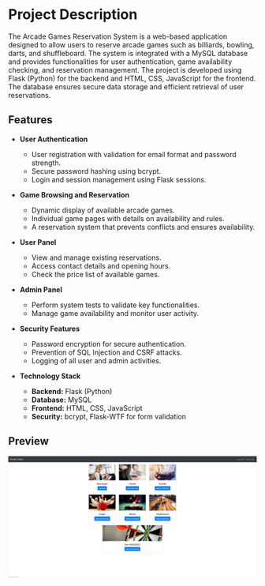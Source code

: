 <h1 align="left">Project Description</h1>

<p align="left">The Arcade Games Reservation System is a web-based application designed to allow users to reserve arcade games such as billiards, bowling, darts, and shuffleboard. The system is integrated with a MySQL database and provides functionalities for user authentication, game availability checking, and reservation management. The project is developed using Flask (Python) for the backend and HTML, CSS, JavaScript for the frontend. The database ensures secure data storage and efficient retrieval of user reservations.</p>

<h2 align="left">Features</h2>

- **User Authentication**
  - User registration with validation for email format and password strength.
  - Secure password hashing using bcrypt.
  - Login and session management using Flask sessions.

- **Game Browsing and Reservation**
  - Dynamic display of available arcade games.
  - Individual game pages with details on availability and rules.
  - A reservation system that prevents conflicts and ensures availability.

- **User Panel**
  - View and manage existing reservations.
  - Access contact details and opening hours.
  - Check the price list of available games.

- **Admin Panel**
  - Perform system tests to validate key functionalities.
  - Manage game availability and monitor user activity.

- **Security Features**
  - Password encryption for secure authentication.
  - Prevention of SQL Injection and CSRF attacks.
  - Logging of all user and admin activities.

- **Technology Stack**
  - **Backend:** Flask (Python)
  - **Database:** MySQL
  - **Frontend:** HTML, CSS, JavaScript
  - **Security:** bcrypt, Flask-WTF for form validation

<h2 align="left">Preview</h2>

<img src="preview.jpg" alt="Arcade Games Reservation System Preview" width="600">
